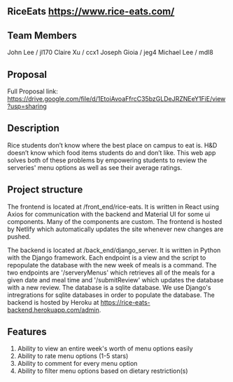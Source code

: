 ## RiceEats https://www.rice-eats.com/

## Team Members
John Lee / jl170
Claire Xu / ccx1
Joseph Gioia / jeg4
Michael Lee / mdl8

## Proposal
Full Proposal link: https://drive.google.com/file/d/1EtoiAvoaFfrcC35bzGLDeJRZNEeY1FiE/view?usp=sharing

## Description
Rice students don’t know where the best place on campus to eat is. H&D doesn’t know which food items students do and don’t like. This web app solves both of these problems by empowering students to review the serveries' menu options as well as see their average ratings.

## Project structure
The frontend is located at /front_end/rice-eats. It is written in React using Axios for communication with the backend and Material UI for some ui components. Many of the components are custom. The frontend is hosted by Netlify which automatically updates the site whenever new changes are pushed.

The backend is located at /back_end/django_server. It is written in Python with the Django framework. Each endpoint is a view and the script to repopulate the database with the new week of meals is a command. The two endpoints are '/serveryMenus' which retrieves all of the meals for a given date and meal time and '/submitReview' which updates the database with a new review. The database is a sqlite database. We use Django's intregrations for sqlite databases in order to populate the database. The backend is hosted by Heroku at https://rice-eats-backend.herokuapp.com/admin. 

## Features
1. Ability to view an entire week's worth of menu options easily
2. Ability to rate menu options (1-5 stars)
3. Ability to comment for every menu option
4. Ability to filter menu options based on dietary restriction(s)
